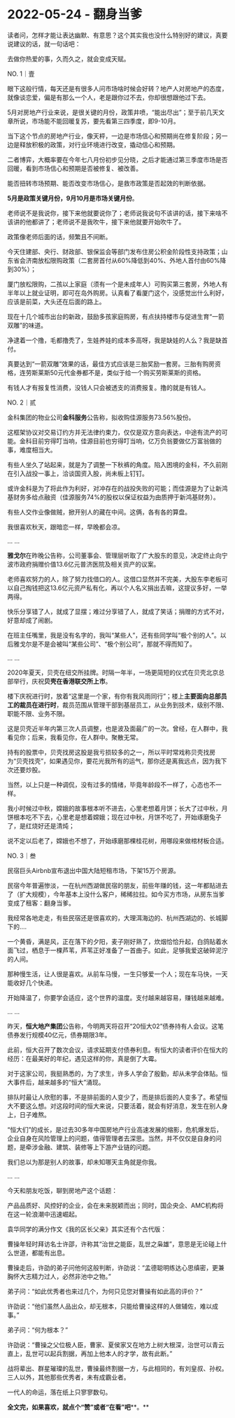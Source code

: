 # 2022-05-24 - 翻身当爹

读者问，怎样才能让表达幽默、有意思？这个其实我也没什么特别好的建议，真要说建议的话，就一句话吧：

去做你热爱的事，久而久之，就会变成天赋。

NO. 1｜壹

眼下这般行情，每天还是有很多人问市场啥时候会好转？地产人对房地产的态度，就像谈恋爱，偏是有那么一个人，老是跟你过不去，你却很想跟他过下去。

5月对房地产行业来说，是很关键的月份，政策井喷，“能出尽出”；至于前几天文章所说，市场能不能回暖复苏，要先看第三四季度，即9-10月。

当下这个节点的房地产行业，像天枰，一边是市场信心和预期尚在修复阶段；另一边是释放积极的政策，对行业环境进行改变，撬动信心和预期。

二者博弈，大概率要在今年七八月份初步见分晓，之后才能通过第三季度市场是否回暖，看到市场信心和预期是否被修复、被改善。

能否扭转市场预期、能否改变市场信心，是救市政策是否起效的判断依据。

**5月是政策关键月份，9月10月是市场关键月份**。

老师说不是我说你，接下来他就要说你了；老师说我说句不该讲的话，接下来啥不该讲的他都讲了；老师说不是我吹牛，接下来他就要开始吹牛了。

政策像老师后面的话，频繁且不间断。

今天住建部、央行、财政部、银保监会等部门发布住房公积金阶段性支持政策；山东省会济南放松限购政策（二套房首付从60%降低到40%、外地人首付由60%降到30%）；

厦门放松限购，二孩以上家庭（须有一个是未成年人）可购买第三套房，外地人有半年以上就业证明，即可在岛外购房。认真看了看厦门这个，没感觉出什么利好，应该是前菜，大头还在后面的路上。

现在十几个城市出台的新政，鼓励多孩家庭购房，有点扶持楼市与促进生育“一箭双雕”的味道。

净逮着一个撸，毛都撸秃了，生娃养娃的成本多高呀，我是缺娃的人么？我是缺首付。

真要达到“一箭双雕”效果的话，最佳方式应该是三胎奖励一套房。三胎有购房资格，连劳斯莱斯50元代金券都不是，类似于给一个购买劳斯莱斯的资格。

有钱人才有报复性消费，没钱人只会被透支的消费报复。撸的就是有钱人。

NO. 2｜贰

金科集团的物业公司**金科服务**公告称，拟收购佳源服务73.56%股份。

这框架协议对交易订约方并无法律约束力，仅仅是双方意向表达，中途有流产的可能。金科目前穷得叮当响，佳源目前也穷得叮当响，亿万负翁要做亿万富翁做的事，难度相当大。

有些人坐久了站起来，就是为了调整一下秋裤的角度。陷入困境的金科，不久前刚在引入战投一事上，洽谈国资入股，尚未板上钉钉。

或许金科是为了将此作为利好，对冲存在的战投失败的可能；而佳源是为了让新鸿基财务多给点融资（佳源服务74%的股权以保证权益为由质押于新鸿基财务）。

有些人交作业像做贼，掀开别人的藏在中间。这俩，各有各的算盘。

我很喜欢秋天，跟暗恋一样，早晚都会凉。

... ...

**雅戈尔**在昨晚公告称，公司董事会、管理层听取了广大股东的意见，决定终止向宁波市政府捐赠价值13.6亿元普济医院及相关资产的议案。

老师喜欢努力的人，除了努力找借口的人。这借口显然并不完美，大股东李老板可以自己掏钱把这13.6亿元资产私有化，再以个人名义捐出去嘛，这提议多好，一举两得。

快乐分享错了人，就成了显摆；难过分享错了人，就成了笑话；捐赠的方式不对，好意却成了闹剧。

在班主任嘴里，我是没有名字的，我叫“某些人”，还有些同学叫“极个别的人”。以后雅戈尔是不是会被叫“某些公司”、“极个别公司”，那就不得而知了。

... ...

2020年夏天，贝壳在纽交所挂牌。时隔一年半，一场更简短的仪式在贝壳北京总部举行，庆祝**贝壳在香港联交所上市**。

楼下庆祝进行时，放着“这里是一个家，有你有我风雨同行”；楼上**主要面向总部员工的裁员在进行时**，裁员范围从管理干部到基层员工，从业务到技术，级别不限、职能不限、业务不限。

这是贝壳近半年内第三次人员调整，也是波及面最广的一次。曾经，在人群中，我看见你；后来，我看见你，在人群中。聚散无常。

持有的股票中，贝壳找房这股是我亏损较多的之一，所以平时常戏称贝壳找房为“贝壳找壳”，如果遇见你，要花光我所有的运气，那你还是离我远点，因为我下次还要炒股。

当然，以上只是一种调侃，没有过多的情绪，毕竟年龄段不一样了，心态也不一样。

我小时候过中秋，嫦娥的故事根本听不进去，心里老想着月饼；长大了过中秋，月饼根本吃不下去，心里老是想着嫦娥；现在过中秋，月饼不吃了，开始琢磨兔子了，是红烧好还是清炖；

说不定以后老了，嫦娥也不想了，开始琢磨那棵桂花树，用哪段来做棺材板合适。

NO. 3｜叁

民宿巨头Airbnb宣布退出中国大陆短租市场，下架15万个房源。

民宿今年普遍惨淡，一在杭州西湖做民宿的朋友，前些年赚的钱，这一年都贴进去了（扩大规模），今年基本上没什么客户，稀稀拉拉。如今买方市场，从房东当爹变成了租客：翻身当爹。

我经常各地走走，有些民宿还是很喜欢的，大理洱海边的、杭州西湖边的、长城脚下的....

一个黄昏，满是风，正在落下的夕阳，麦子刚好熟了，炊烟恰恰升起，白鸽贴着水面飞过，栖息于一棵芦苇，芦苇正好准备了一首曲子。如此，足够我爱这破碎泥泞的人间。

那种慢生活，让人很是喜欢。从前车马慢，一生只够爱一个人；现在车马快，一天能收好几个快递。

开始降温了，你要学会适应，这个世界的温度。支付越来越容易，赚钱越来越难。

... ...

昨天，**恒大地产集团**公告称，今明两天将召开“20恒大02”债券持有人会议。这笔债券发行规模40亿元，债券期限3年。

此前，恒大召开了数次会议，请求延期支付债券利息。有恒大的读者评价在恒大的经历：在最美好的年纪，遇见这样的你，真是倒了大霉。

对于这家公司，我挺熟悉的，为了求生，许多人学会了殷勤，却从未学会体贴。恒大事件后，越来越多的“恒大”涌现。

排队时最让人欣慰的事，不是排前面的人变少了，而是排后面的人变多了。希望恒大不要这么想。对这段时间的恒大来说，只要活着，就会有好消息，发生在别人身上，日子难熬。

“恒大们”的成长，是过去30多年中国房地产行业高速发展的缩影，危机爆发后，企业自身在风险管理上的问题，值得管理者去深思。当然，并不仅仅是自身的问题，是牵涉金融、建筑、装修等上下游产业链的问题。

我们总以为那是别人的故事，却未知哪天主角就是你我。

... ...

今天和朋友吃饭，聊到房地产这个话题：

产品品质好、风控好的企业，会在未来脱颖而出；同时，国企央企、AMC机构将在这一轮浪潮中迅速崛起。

袁华同学的满分作文《我的区长父亲》其实还有个古代版：

曹操年轻时拜访名士许邵，许称其“治世之能臣，乱世之枭雄”，意思是无论碰上什么世道，都能有出息。

曹操走后，许劭的弟子问他何这般判断，许劭说：“孟德聪明练达心思缜密，更兼胸怀大志精力过人，必然非池中之物。”

弟子问：“如此优秀者也来过几个，为何只见您对曹操有如此高的评价？”

许劭说：“他们虽然人品出众，却无根本，只能给曹操这样的人做辅佐，难以成事。”

弟子问：“何为根本？”

许劭说：“曹操之父位极人臣，曹家、夏侯家又在地方上树大根深，治世可以青云直上，乱世可以起兵割据，再加上他本人的才学，故有此断。”

战将辈出、群星璀璨的乱世，曹操最终割据一方，与此相同的，有刘皇叔、孙权。三人以外，其他那些优秀者，未有成霸业者。

一代人的命运，落在纸上只寥寥数句。

**全文完，如果喜欢，就点个“赞”或者“在看”吧****。**